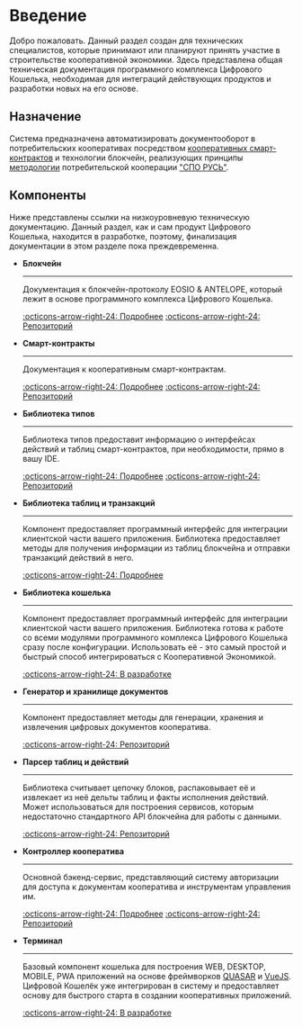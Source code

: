 # Введение
Добро пожаловать. Данный раздел создан для технических специалистов, которые принимают или планируют принять участие в строительстве кооперативной экономики. Здесь представлена общая техническая документация программного комплекса Цифрового Кошелька, необходимая для интеграций действующих продуктов и разработки новых на его основе.

## Назначение
Система предназначена автоматизировать документооборот в потребительских кооперативах посредством [кооперативных смарт-контрактов](/#-) и технологии блокчейн, реализующих принципы [методологии](/metodology) потребительской кооперации ["СПО РУСЬ"](https://союз-русь.рф/).  

<!-- Запуская программный комплекс Цифрового Кошелька и подключаясь к Кооперативной Экономике, вы поддерживаете создание справедливого мира единого сознания без ссудного процента и циклических кризисов перепроизводства долга. [Подробнее](/). -->

## Компоненты
Ниже представлены ссылки на низкоуровневую техническую документацию. Данный раздел, как и сам продукт Цифрового Кошелька, находится в разработке, поэтому, финализация документации в этом разделе пока преждевременна. 

<!-- [Смарт-контракты](#){ .md-button .md-button--primary } [Блокчейн](#){ .md-button .md-button--primary } [API](#){ .md-button .md-button--primary } [Библиотека типов](#){ .md-button .md-button--primary } [Генератор документов](#){ .md-button .md-button--primary }  -->

<div class="grid cards" markdown>

-   __Блокчейн__

    ---

    Документация к блокчейн-протоколу EOSIO & ANTELOPE, который лежит в основе программного комплекса Цифрового Кошелька. 

    [:octicons-arrow-right-24: Подробнее](https://developers.eos.io)
    [:octicons-arrow-right-24: Репозиторий](https://github.com/blockchain)

-   __Смарт-контракты__

    ---

    Документация к кооперативным смарт-контрактам. 

    [:octicons-arrow-right-24: Подробнее](/contracts)
    [:octicons-arrow-right-24: Репозиторий](https://github.com/copenomics/contracts)

-   __Библиотека типов__

    ---

    Библиотека типов предоставит информацию о интерфейсах действий и таблиц смарт-контрактов, при необходимости, прямо в вашу IDE.

    [:octicons-arrow-right-24: Подробнее](/cooptypes)
    [:octicons-arrow-right-24: Репозиторий](https://github.com/copenomics/cooptypes)


-   __Библиотека таблиц и транзакций__

    ---

    Компонент предоставляет программный интерфейс для интеграции клиентской части вашего приложения. Библиотека предоставляет методы для получения информации из таблиц блокчейна и отправки транзакций действий в него.  

    [:octicons-arrow-right-24: Подробнее](https://wharfkit.com/)


-   __Библиотека кошелька__

    ---

    Компонент предоставляет программный интерфейс для интеграции клиентской части вашего приложения. Библиотека готова к работе со всеми модулями программного комплекса Цифрового Кошелька сразу после конфигурации. Использовать её - это самый простой и быстрый способ интегрироваться с Кооперативной Экономикой. 

    [:octicons-arrow-right-24: В разработке](#)


-   __Генератор и хранилище документов__

    ---

    Компонент предоставляет методы для генерации, хранения и извлечения цифровых документов кооператива. 

    [:octicons-arrow-right-24: Репозиторий](https://github.com/copenomics/generator)

-   __Парсер таблиц и действий__

    ---

    Библиотека считывает цепочку блоков, распаковывает её и извлекает из неё дельты таблиц и факты исполнения действий. Может использоваться для построения сервисов, которым недостаточно стандартного API блокчейна для работы с данными. 

    [:octicons-arrow-right-24: Репозиторий](https://github.com/copenomics/parser)


-   __Контроллер кооператива__

    ---

    Основной бэкенд-сервис, представляющий систему авторизации для доступа к документам кооператива и инструментам управления им. 

    [:octicons-arrow-right-24: Подробнее](https://copenomics.world/coopback)
    [:octicons-arrow-right-24: Репозиторий](https://github.com/copenomics/coopback)


-   __Терминал__

    ---

    Базовый компонент кошелька для построения WEB, DESKTOP, MOBILE, PWA приложений на основе фреймворков [QUASAR](https://quasar.dev) и [VueJS](https://vuejs.org). Цифровой Кошелёк уже интегрирован в систему и предоставляет основу для быстрого старта в создании кооперативных приложений. 

    [:octicons-arrow-right-24: В разработке](#)
    

</div>


<!-- 

## Архитектура доступа

Архитектура доступа к Цифровому Кооперативу принципиально состоит из двух слоёв: 

- Публичный слой хранит кооперативные смарт-контракты, аккаунты пользователей и свод программных правил бизнес-логики системы, написанные на языке C/C++. Бизнес логика смарт-контрактов едина для всех кооперативов системы и поставляется вместе с нодой блокчейна в процессе её синхронизации. Блокчейн не хранит никакую чувствительную личную информацию пользователей или кооперативов, а только лишь обезличенные и стандартизированные правила участия в кооперативной экономике. Авторизация производится посредством проверки прав доступа на основе цифровой подписи идентификатора аккаунта пользователя. 

- Приватный слой хранит личную информацию пользователей конкретных кооператива. Все кооперативы запускаются на выделенных серверах, где каждый кооператив контролирует свои данные самостоятельно, и никто кроме него не имеет доступа к его данным, если это не предусмотрено. В этом слое хранится реестр пайщиков, их заявлений и решений совета. Никто кроме совета не имеет доступа к этому хранилищу. Авторизация производится посредством проверки прав доступа на основе JWT-токена, извлекаемого из приватного ключа пользователя. 

Таким образом, для каждого пользователя в системе есть как минимум две точки авторизации и две базы данных. 


## Подготовка
Для того, чтобы начать работу с системой, вам потребуется подготовить соответствующее программное окружение. 


### Блокчейн 
Запуск блокчейна осуществляется посредством сборки из исходного кода репозитория или запуском контейнера. Запуск блокчейна может осуществляться в нескольких режимах для разных целей: 

- режим локального тестнета. Здесь запускается "чистый" блокчейн, в котором могут быть развернуты смарт-контракты для тестов. Эта сборка необходима разработчикам смарт-контрактов и делегатам, которые тестируют их перед обновлением согласно [протоколу](/protocols). 

- режим рабочей сети. Здесь запускается блокчейн для синхронизации с основной сетью. Режим используется делегатами для того, чтобы принимать участие в производстве блоков, а также, API-нодами, которые могут являться доверенными источниками данных для кооперативов. 

- режим тестовой сети. Режим аналогичен рабочей сети, только в любой момент сеть может быть перезагружена. Используется разработчикам для тестов в обход необходимости полной установки всех смарт-контрактов и их инициализации согласно протоколу. 


Мы здесь и далее будем рассматривать режим запуска локального тестнета в окружении операционной системы UBUNTU 22.04. Если вам требуется синхронизировать блокчейн с рабочей сетью или тестнетом, пожалуйста, обратитесь к [протоколу синхронизации](/protocol/sync) за дополнительными инструкциями.


__Запуск из контейнера__
Для запуска блокчейна из контейнера вам потребуется установленный [docker](https://docker.io). После установки для своей операционной системы, предварительно создаём папку для блокчейна, его конфига и данных: 
```
mkdir $HOME/blockchain
mkdir $HOME/blockchain/config
mkdir $HOME/blockchain/eosio-wallet
``` 

Создаём файл конфига
```
touch $HOME/blockchain/config/config.ini
```

И помещаем в него конфигурацию:
```
# подключаем плагины
plugin = eosio::chain_plugin
plugin = eosio::producer_plugin
plugin = eosio::chain_api_plugin
plugin = eosio::http_plugin
plugin = eosio::producer_api_plugin
plugin = eosio::state_history_plugin

# устанавливаем системного производителя блоков и его ключи
producer-name = eosio

# это стардартные ключи для локального тестнета
signature-provider = EOS6MRyAjQq8ud7hVNYcfnVPJqcVpscN5So8BhtHuGYqET5GDW5CV=KEY:5KQwrPbwdL6PhXujxW37FSSQZ1JiwsST4cqQzDeyXtP79zkvFD3

# включаем режим производства блоков
enable-stale-production = true

# устанавливаем предельное время исполнения транзакции в микросекундах
max-transaction-time = 300000
abi-serializer-max-time-ms = 30000
http-max-response-time-ms = 30000

# открываем порт для подключения командного кошелька
http-server-address = 0.0.0.0:8888

# подключаем вывод консоли контрактов в лог ноды
contracts-console = true

# подключаем трассировку истории состояния
trace-history = true
state-history-endpoint = 0.0.0.0:8080

```

После чего, производим запуск контейнера: 
```
docker run --name node -d -p 8888:8888 -p 8080:8080 \-v $HOME/blockchain/data:/mnt/dev/data \-v $HOME/blockchain/config:/mnt/dev/config \-v $HOME/blockchain/eosio-wallet:/root/eosio-wallet \dicoop/leap_v4.0.5 \/bin/bash -c '/usr/local/bin/nodeos -d /mnt/dev/data --config-dir /mnt/dev/config --disable-replay-opts'
```

В результате запуска, в логах контейнера вы увидите процесс производства блоков: 

![screen_blocks2.jpg](assets/screen_blocks2.jpg)



__Сборка из исходников__
Инструкция сборки из исходного кода описана в [репозитории](https://github.com/copenomics/blockchain). 



### Смарт-контракты
Для того, чтобы компилировать смарт-контракты, вам потребуется пакет [Contract Develpment Tools](https://github.com/copenomics/cdt). Его также можно установить из контейнера или собрать из исходников. 

__Запуск из контейнера__
Для запуска из контейнера создайте папку, в которой будут находится смарт-контракты:

```
mkdir $HOME/contracts
```

Выполните команду для запуска контейнера:
```
docker run -it --name cdt \
  --volume $HOME/contracts:/project \
  -w /project \
  dicoop/cdt_v4.1.0 /bin/bash
```

Теперь вы находитесь в контейнере и директории с вашими контрактами, которые можете компилировать. Подробнее о работе с контрактами и командным кошельком смотри соответствующий раздел. 

__Сборка из исходников__
Процесс сборки CDT из исходного кода описан в [репозитории](https://github.com/copenomics/cdt).


### Бэкенд
Для программной работы с любым кооперативом вам потребуется бэкенд-контроллер. Контроллер - это проприетарный программный комплекс, который распространяется по лицензии CC BY-NC-SA 4.0 для кооперативов, подключенных к системе. 

Если вы разрабатываете программное обеспечение для уже подключенного к системе кооператива, то запросите доступ к репозиторию контроллера у председателя или воспользуйтесь публичным контроллером тестового кооператива, который доступен для разработчиков по ссылке: https://docs.copenomics.world/controller. 

### Фронтенд
Для разработки фронтенда, вы можете использовать любой javascript-подобный фреймворк и подключить его с помощью прилагающихся библиотек к контроллеру и блокчейну. 

Мы поставляем проприетарное программное обеспечение мультиплатформенного терминала доступа на основе фреймворка QUASAR по лицензии CC BY-NC-SA 4.0 для кооперативов, подключенных к системе. 

Запросите доступ к репозиторию терминала у председателя действующего кооператива или воспользуйтесь начальным скелетоном для начала новой разработки по ссылке: https://github.com/copenomics/terminal-skeleton. 


### Кошелёк
Если Ваш кооператив уже подключен к системе, то у вас есть идентификатор кооператива и приватный ключ доступа, с помощью которого, мы уже можете начать строительство своего кооперативного приложения. Для этого, как минимум, вам необходимо инициализировать кошелёк с приватным ключом для подписи действий смарт-контрактов. 

Мы рекомендуем использовать ![SDK Wharfkit](https://wharfkit.com). 

Инструкция подготовки: 

```
import { Session } from "@wharfkit/session"
import { WalletPluginPrivateKey } from "@wharfkit/wallet-plugin-privatekey"

const args = {
  chain: {
    id: "73e4385a2708e6d7048834fbc1079f2fabb17b3c125b146af438971e90716c4d",
    url: "https://testnet.copenomics.world",
  },
  actor: "tester111111",
  permission: "active",
  walletPlugin: new WalletPluginPrivateKey(
    "5Jtoxgny5tT7NiNFp1MLogviuPJ9NniWjnU4wKzaX4t7pL4kJ8s"
  ),
}

const options = {
  // Additional options
}

const session = new Session(args, options)
```

Теперь вы можете применять сформированную сессию для отправки транзакций в любые смарт-контракты системы. Для чтения же информации из таблиц блокчейна вам потребуется ApiClient: 

```
import { APIClient } from "@wharfkit/antelope"

const client = new APIClient({
  url: "https://testnet.copenomics.world",
})
```

Теперь вы можете получать информацию о состоянии блокчейна и его таблиц: 
```
client.v1.chain.get_info().then((response) => {
  console.log(response)
})
```

Все доступные действия в смарт-контрактах и таблицах ЦК можно найти в пакете документации ![cooptypes](/cooptypes). Подробнее о том, как совершать транзакции и получать информацию из таблиц, смотри в документации ![wharfkit](https://wharfkit.com)


## Методы действий
Теперь, когда подготовка завершена, мы можем перейти к основной части - методам управления цифровым кооперативом. Начнём с самого начала. У Вас есть потребительский кооператив, который подключился к системе ![на сайте](/connect). 

### Совет
При подключении цифрового кооператива председателю и членам совета были выданы ключи и права доступа, с помощью которых они могут управлять кооперативом. Рассмотрим основные процессы управления. 

## Вход
Для того, чтобы иметь возможность совершать действия управления, членам совета, да и просто пайщикам, необходимо войти в бэкенд кооператива. Фронтенд обеспечивает вход автоматически, но поскольку эта документация для разработчиков и инженеров, то давайте детально рассмотрим процесс. 

При регистрации пайщику / члену совета / председателю был выдан идентификатор аккаунта и ключ доступа. Они, как пара, используются для входа в систему кооператива. 

## Получить повестку



## Администраторы

## Регистрация аккаунта

## Приём пайщика

## Получение таблиц

## Получение документов

## Получение истории

## Получение пользователей

## Получение повестки

## Голосование по вопросам

## Протокол собрания

## Общее собрание

## Создание кооперативного участка

## Управление

## Стать делегатом

 -->

<!-- - Регистрация пайщика
- Создать документ
- Восстановить документ
- Получить каталог документов
- 
 -->


<!-- 

Данная документация предоставляет техническое описание экосистемы Цифрового Кооператива. Экосистема базируется на технологиях блокчейна и смарт-контрактов, создавая стандартизированное окружение для ведения онлайн деятельности в соответствии с законодательством.

Цифровой Кооператив соединяет принципы кооперативного движения с возможностями блокчейн технологий. Стандартизированные смарт-контракты обеспечивают автоматизацию и прозрачность процессов, соответствуя нормам законодательства.

Подробнее о ЦЭ тут потом.

**Ключевые характеристики:**

- Прозрачность: Все операции внутри кооператива являются открытыми для проверки участниками.
- Стандартизация: Экосистема предоставляет унифицированные инструменты для работы, адаптируемые под различные нужды.
- Соответствие законам: Смарт-контракты разработаны с учетом требований законодательства.
- Открытый код: Экосистема включает в себя репозитории, обозреватели документов и маркетплейсы, делая цифровые решения доступными всем участникам.
- Цифровые подписи: Все операции подтверждаются и защищаются с помощью цифровых подписей, гарантируя их подлинность и безопасность.

... дополнить и развернуть

## Подключить кооператив

Вы можете подключить свой кооператив к платформе цифровой экономики. Для подключения, вам необходимо заполнить заявление на вступление у одного из верифицированных кооперативов на платформе:

!!! note "Список верифицированных регистраторов"

Подключение к цифровой экономике осуществляется с помощью веб-клиента (сайта, мобильного или десктопного приложения), которые поставляются кооперативами для кооперативов. Некоторые клиенты можно получить в маркетплейсе сразу после регистрации юридического лица на платформе:

[Открыть маркетплейс](#){ .md-button .md-button--primary }
 -->

